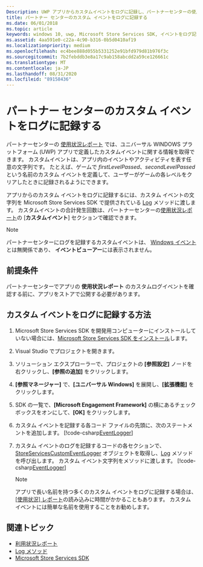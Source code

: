 ```yaml
---
Description: UWP アプリからカスタムイベントをログに記録し、パートナーセンターの使用状況レポートでこれらのイベントを確認することができます。
title: パートナー センターのカスタム イベントをログに記録する
ms.date: 06/01/2018
ms.topic: article
keywords: windows 10, uwp, Microsoft Store Services SDK, イベントをログ記録
ms.assetid: 4aa591e0-c22a-4c90-b316-0b5d0410af19
ms.localizationpriority: medium
ms.openlocfilehash: ec4bee888d055b5331252e91bfd979d81b976f3c
ms.sourcegitcommit: 7b2febddb3e8a17c9ab158abcdd2a59ce126661c
ms.translationtype: MT
ms.contentlocale: ja-JP
ms.lasthandoff: 08/31/2020
ms.locfileid: "89158436"
---
```

# <a name="log-custom-events-for-partner-center"></a>パートナー センターのカスタム イベントをログに記録する

パートナーセンターの [使用状況レポート](../publish/usage-report.md) では、ユニバーサル WINDOWS プラットフォーム (UWP) アプリで定義したカスタムイベントに関する情報を取得できます。 カスタムイベントは、アプリ内のイベントやアクティビティを表す任意の文字列です。 たとえば、ゲームで *firstLevelPassed*、*secondLevelPassed* という名前のカスタム イベントを定義して、ユーザーがゲームの各レベルをクリアしたときに記録されるようにできます。

アプリからのカスタム イベントをログに記録するには、カスタム イベントの文字列を Microsoft Store Services SDK で提供されている [Log](/uwp/api/microsoft.services.store.engagement.storeservicescustomeventlogger.log) メソッドに渡します。 カスタムイベントの合計発生回数は、パートナーセンターの[使用状況レポート](../publish/usage-report.md)の [**カスタムイベント**] セクションで確認できます。

> [!NOTE]
> パートナーセンターにログを記録するカスタムイベントは、 [Windows イベント](/windows/desktop/Events/windows-events)とは無関係であり、 **イベントビューアー**には表示されません。

## <a name="prerequisites"></a>前提条件

パートナーセンターでアプリの **使用状況レポート** のカスタムログイベントを確認する前に、アプリをストアで公開する必要があります。

## <a name="how-to-log-custom-events"></a>カスタム イベントをログに記録する方法

1. Microsoft Store Services SDK を開発用コンピューターにインストールしていない場合には、[Microsoft Store Services SDK をインストール](microsoft-store-services-sdk.md#install-the-sdk)します。

2. Visual Studio でプロジェクトを開きます。

3. ソリューション エクスプローラーで、プロジェクトの **[参照設定]** ノードを右クリックし、**[参照の追加]** をクリックします。

4. **[参照マネージャー]** で、**[ユニバーサル Windows]** を展開し、**[拡張機能]** をクリックします。

5. SDK の一覧で、**[Microsoft Engagement Framework]** の横にあるチェック ボックスをオンにして、**[OK]** をクリックします。

6. カスタム イベントを記録する各コード ファイルの先頭に、次のステートメントを追加します。
    [!code-csharp[EventLogger](./code/StoreSDKSamples/cs/LogEvents.cs#EngagementNamespace)]

7. カスタム イベントのログを記録するコードの各セクションで、[StoreServicesCustomEventLogger](/uwp/api/microsoft.services.store.engagement.storeservicescustomeventlogger.log) オブジェクトを取得し、[Log](/uwp/api/microsoft.services.store.engagement.storeservicescustomeventlogger.log) メソッドを呼び出します。 カスタム イベント文字列をメソッドに渡します。
    [!code-csharp[EventLogger](./code/StoreSDKSamples/cs/LogEvents.cs#Log)]

    > [!NOTE]
    > アプリで長い名前を持つ多くのカスタム イベントをログに記録する場合は、[[使用状況] レポート](../publish/usage-report.md)の読み込みに時間がかかることもあります。 カスタム イベントには簡単な名前を使用することをお勧めします。 

## <a name="related-topics"></a>関連トピック

* [利用状況レポート](../publish/usage-report.md)
* [Log メソッド](/uwp/api/microsoft.services.store.engagement.storeservicescustomeventlogger.log)
* [Microsoft Store Services SDK](./microsoft-store-services-sdk.md)